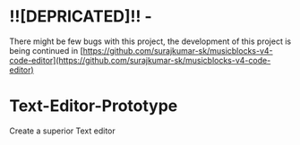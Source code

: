 # !![DEPRICATED]!! - 
There might be few bugs with this project, the development of this project is being continued in
[https://github.com/surajkumar-sk/musicblocks-v4-code-editor](https://github.com/surajkumar-sk/musicblocks-v4-code-editor)

# Text-Editor-Prototype
Create a superior Text editor 
